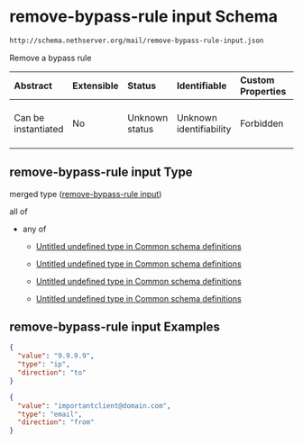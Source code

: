 # remove-bypass-rule input Schema

```txt
http://schema.nethserver.org/mail/remove-bypass-rule-input.json
```

Remove a bypass rule

| Abstract            | Extensible | Status         | Identifiable            | Custom Properties | Additional Properties | Access Restrictions | Defined In                                                                                 |
| :------------------ | :--------- | :------------- | :---------------------- | :---------------- | :-------------------- | :------------------ | :----------------------------------------------------------------------------------------- |
| Can be instantiated | No         | Unknown status | Unknown identifiability | Forbidden         | Allowed               | none                | [remove-bypass-rule-input.json](mail/remove-bypass-rule-input.json "open original schema") |

## remove-bypass-rule input Type

merged type ([remove-bypass-rule input](remove-bypass-rule-input.md))

all of

*   any of

    *   [Untitled undefined type in Common schema definitions](mail-defs-bypass-rule-anyof-0.md "check type definition")

    *   [Untitled undefined type in Common schema definitions](mail-defs-bypass-rule-anyof-1.md "check type definition")

    *   [Untitled undefined type in Common schema definitions](mail-defs-bypass-rule-anyof-2.md "check type definition")

    *   [Untitled undefined type in Common schema definitions](mail-defs-bypass-rule-anyof-3.md "check type definition")

## remove-bypass-rule input Examples

```json
{
  "value": "9.9.9.9",
  "type": "ip",
  "direction": "to"
}
```

```json
{
  "value": "importantclient@domain.com",
  "type": "email",
  "direction": "from"
}
```
